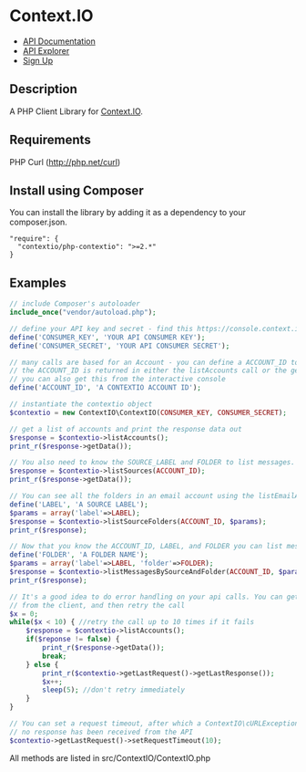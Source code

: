 # Context.IO

* [API Documentation](http://context.io/docs/2.0/)
* [API Explorer](https://console.context.io/#explore)
* [Sign Up](http://context.io)

## Description

A PHP Client Library for [Context.IO](http://context.io). 

## Requirements

PHP Curl (http://php.net/curl)

## Install using Composer

You can install the library by adding it as a dependency to your composer.json.

```
"require": {
  "contextio/php-contextio": ">=2.*"
}
```

## Examples

```php
// include Composer's autoloader
include_once("vendor/autoload.php");

// define your API key and secret - find this https://console.context.io/#settings
define('CONSUMER_KEY', 'YOUR API CONSUMER KEY');
define('CONSUMER_SECRET', 'YOUR API CONSUMER SECRET');

// many calls are based for an Account - you can define a ACCOUNT_ID to make these calls
// the ACCOUNT_ID is returned in either the listAccounts call or the getAccount call
// you can also get this from the interactive console
define('ACCOUNT_ID', 'A CONTEXTIO ACCOUNT ID');

// instantiate the contextio object
$contextio = new ContextIO\ContextIO(CONSUMER_KEY, CONSUMER_SECRET);

// get a list of accounts and print the response data out
$response = $contextio->listAccounts();
print_r($response->getData());

// You also need to know the SOURCE_LABEL and FOLDER to list messages.
$response = $contextio->listSources(ACCOUNT_ID);
print_r($response->getData());

// You can see all the folders in an email account using the listEmailAccountFolders method
define('LABEL', 'A SOURCE LABEL');
$params = array('label'=>LABEL);
$response = $contextio->listSourceFolders(ACCOUNT_ID, $params);
print_r($response);

// Now that you know the ACCOUNT_ID, LABEL, and FOLDER you can list messages
define('FOLDER', 'A FOLDER NAME');
$params = array('label'=>LABEL, 'folder'=>FOLDER);
$response = $contextio->listMessagesBySourceAndFolder(ACCOUNT_ID, $params);
print_r($response);

// It's a good idea to do error handling on your api calls. You can get the last error response 
// from the client, and then retry the call
$x = 0;
while($x < 10) { //retry the call up to 10 times if it fails
	$response = $contextio->listAccounts();
	if($reponse != false) {
		print_r($response->getData());
		break;
	} else {
		print_r($contextio->getLastRequest()->getLastResponse());
		$x++;
		sleep(5); //don't retry immediately
	}
}

// You can set a request timeout, after which a ContextIO\cURLException will be thrown if 
// no response has been received from the API
$contextio->getLastRequest()->setRequestTimeout(10);

```

All methods are listed in src/ContextIO/ContextIO.php